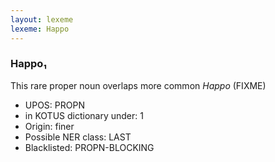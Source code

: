 ```yaml
---
layout: lexeme
lexeme: Happo
---
```


###  Happo₁

This rare proper noun overlaps more common *Happo* (FIXME)
* UPOS:  PROPN
* in KOTUS dictionary under:  1
* Origin:  finer
* Possible NER class:  LAST
* Blacklisted:  PROPN-BLOCKING

